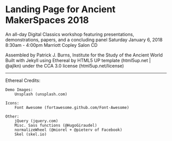 # Landing Page for Ancient MakerSpaces 2018
An all-day Digital Classics workshop featuring presentations, demonstrations, papers, and a concluding panel
Saturday January 6, 2018 8:30am - 4:00pm
Marriott Copley Salon CD

Assembled by Patrick J. Burns, Institute for the Study of the Ancient World
Built with Jekyll using Ethereal by HTML5 UP template (html5up.net | @ajlkn) under the CCA 3.0 license (html5up.net/license)

-----

Ethereal Credits:

	Demo Images:
		Unsplash (unsplash.com)

	Icons:
		Font Awesome (fortawesome.github.com/Font-Awesome)

	Other:
		jQuery (jquery.com)
		Misc. Sass functions (@HugoGiraudel)
		normalizeWheel (@miorel + @pieterv of Facebook)
		Skel (skel.io)
